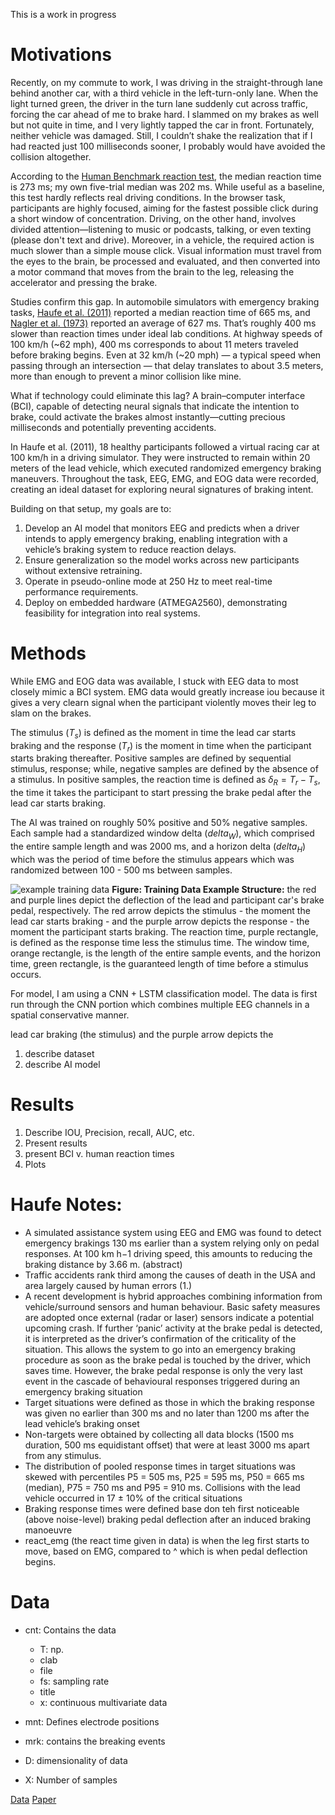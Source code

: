 This is a work in progress

# Motivations

Recently, on my commute to work, I was driving in the straight-through lane behind another car, 
with a third vehicle in the left-turn-only lane. When the light turned green, 
the driver in the turn lane suddenly cut across traffic, forcing the car ahead of me to brake hard. 
I slammed on my brakes as well but not quite in time, and I very lightly tapped the car in front. 
Fortunately, neither vehicle was damaged. Still, I couldn’t shake the realization that if I had reacted just 100
milliseconds sooner, I probably would have avoided the collision altogether.

According to the [Human Benchmark reaction test](https://humanbenchmark.com/tests/reactiontime),
the median reaction time is 273 ms; my own five-trial median was 202 ms. 
While useful as a baseline, this test hardly reflects real driving conditions.
In the browser task, participants are highly focused, aiming for the fastest possible click during a short window of concentration. 
Driving, on the other hand, involves divided attention—listening to music or podcasts, talking, or even texting 
(please don't text and drive).
Moreover, in a vehicle, the required action is much slower than a simple mouse click.
Visual information must travel from the eyes to the brain, be processed and evaluated, 
and then converted into a motor command that moves from the brain to the leg, releasing the accelerator and pressing the brake.

Studies confirm this gap. In automobile simulators with emergency braking tasks,
[Haufe et al. (2011)](https://www.researchgate.net/publication/51530664_EEG_potentials_predict_upcoming_emergency_braking_during_simulated_driving)
reported a median reaction time of 665 ms, and [Nagler et al. (1973)](https://www.sciencedirect.com/science/article/pii/0300943273900411)
reported an average of 627 ms.
That’s roughly 400 ms slower than reaction times under ideal lab conditions. 
At highway speeds of 100 km/h (~62 mph), 400 ms corresponds to about 11 meters traveled before braking begins. 
Even at 32 km/h (~20 mph) — a typical speed when passing through an intersection — that delay translates to about 3.5 meters,
more than enough to prevent a minor collision like mine.

What if technology could eliminate this lag? A brain–computer interface (BCI), 
capable of detecting neural signals that indicate the intention to brake, 
could activate the brakes almost instantly—cutting precious milliseconds and potentially preventing accidents.

In Haufe et al. (2011), 18 healthy participants followed a virtual racing car at 100 km/h in a driving simulator.
They were instructed to remain within 20 meters of the lead vehicle, which executed randomized emergency braking maneuvers.
Throughout the task, EEG, EMG, and EOG data were recorded, creating an ideal dataset for exploring neural signatures of braking intent.

Building on that setup, my goals are to:
1. Develop an AI model that monitors EEG and predicts when a driver intends to apply emergency braking,
enabling integration with a vehicle’s braking system to reduce reaction delays.
2. Ensure generalization so the model works across new participants without extensive retraining.
3. Operate in pseudo-online mode at 250 Hz to meet real-time performance requirements.
4. Deploy on embedded hardware (ATMEGA2560), demonstrating feasibility for integration into real systems.

# Methods

While EMG and EOG data was available, I stuck with EEG data to most closely mimic a BCI system. EMG data would greatly
increase iou because it gives a very clearn signal when the participant violently moves their leg to slam on the brakes.

The stimulus ($T_s$) is defined as the moment in time the lead car starts braking and the response ($T_r$) is the moment
in time when the participant starts braking thereafter. Positive samples are defined by sequential stimulus, response; while,
negative samples are defined by the absence of a stimulus. In positive samples, the reaction time is defined as $\delta_R = T_r - T_s$,
the time it takes the participant to start pressing the brake pedal after the lead car starts braking.

The AI was trained on roughly 50% positive and 50% negative samples. Each sample had a standardized window delta ($delta_W$), 
which comprised the entire sample length and was 2000 ms, and a horizon delta ($delta_H$) which was the period of 
time before the stimulus appears which was randomized between 100 - 500 ms between samples. 

![example training data](data/images/training_example.png)
**Figure: Training Data Example Structure:** the red and purple lines depict the deflection of the lead and 
participant car's brake pedal, respectively. The red arrow depicts the stimulus - the moment the lead car starts braking - 
and the purple arrow depicts the response - the moment the participant starts braking. The reaction time, purple rectangle, is defined as the 
response time less the stimulus time. The window time, orange rectangle, is the length of the entire sample events, and the
horizon time, green rectangle, is the guaranteed length of time before a stimulus occurs.

For model, I am using a CNN + LSTM classification model. The data is first run through the CNN portion which combines
multiple EEG channels in a spatial conservative manner. 

lead car braking (the stimulus) 
and the purple arrow depicts the 

1. describe dataset
2. describe AI model

# Results

1. Describe IOU, Precision, recall, AUC, etc.
2. Present results
3. present BCI v. human reaction times
4. Plots



# Haufe Notes:
- A simulated assistance system using EEG and
EMG was found to detect emergency brakings 130 ms earlier than a system relying only on
pedal responses. At 100 km h−1 driving speed, this amounts to reducing the braking distance
by 3.66 m. (abstract)
- Traffic accidents rank third among the causes of death in the USA and area largely caused by human errors (1.)
- A recent development is hybrid approaches combining information
from vehicle/surround sensors and human behaviour. Basic
safety measures are adopted once external (radar or laser)
sensors indicate a potential upcoming crash. If further ‘panic’ 
activity at the brake pedal is detected, it is interpreted as the
driver’s confirmation of the criticality of the situation. This
allows the system to go into an emergency braking procedure
as soon as the brake pedal is touched by the driver, which saves
time. However, the brake pedal response is only the very last
event in the cascade of behavioural responses triggered during
an emergency braking situation
- Target situations were defined as those in which the
braking response was given no earlier than 300 ms and no
later than 1200 ms after the lead vehicle’s braking onset
- Non-targets were obtained by collecting all data blocks
(1500 ms duration, 500 ms equidistant offset) that were at
least 3000 ms apart from any stimulus.
- The distribution of pooled response times in target situations
was skewed with percentiles P5 = 505 ms, P25 = 595 ms,
P50 = 665 ms (median), P75 = 750 ms and P95 = 910 ms.
Collisions with the lead vehicle occurred in 17 ± 10% of the
critical situations
- Braking response times were defined base don teh first noticeable (above noise-level) braking pedal deflection 
after an induced braking manoeuvre
- react_emg (the react time given in data) is when the leg first starts to move, based on EMG, compared to ^
which is when pedal deflection begins.

# Data
- cnt: Contains the data
  - T:  np.
  - clab
  - file
  - fs: sampling rate
  - title
  - x: continuous multivariate data
- mnt: Defines electrode positions
- mrk: contains the breaking events

- D: dimensionality of data
- X: Number of samples


[Data](https://bnci-horizon-2020.eu/database/data-sets#:~:text=24.%20Emergency%20braking%20during%20simulated%20driving%20(002%2D2016))
[Paper](http://dx.doi.org/10.1088/1741-2560/8/5/056001)
